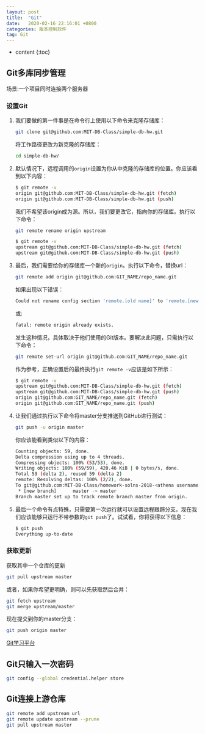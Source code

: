 ```yaml
---
layout: post
title:  "Git"
date:   2020-02-16 22:16:01 +0800
categories: 版本控制软件
tag: Git
---
```


* content
{:toc}

## Git多库同步管理

场景:一个项目同时连接两个服务器

### 设置Git

1. 我们要做的第一件事是在命令行上使用以下命令来克隆存储库：

    ```bash
    git clone git@github.com:MIT-DB-Class/simple-db-hw.git
    ```

    将工作路径更改为新克隆的存储库：

    ```bash
    cd simple-db-hw/
    ```

2. 默认情况下，远程调用的`origin`设置为你从中克隆的存储库的位置。你应该看到以下内容：

    ```bash
    $ git remote -v
    origin git@github.com:MIT-DB-Class/simple-db-hw.git (fetch)
    origin git@github.com:MIT-DB-Class/simple-db-hw.git (push)
    ```

    我们不希望该origin成为源。所以，我们要更改它，指向你的存储库。执行以下命令：

    ```bash
    git remote rename origin upstream
    ```

    ```bash
    $ git remote -v
    upstream git@github.com:MIT-DB-Class/simple-db-hw.git (fetch)
    upstream git@github.com:MIT-DB-Class/simple-db-hw.git (push)
    ```

3. 最后，我们需要给你的存储库一个新的`origin`。执行以下命令，替换url：

    ```bash
    git remote add origin git@github.com:GIT_NAME/repo_name.git
    ```

    如果出现以下错误：

    ```bash
    Could not rename config section 'remote.[old name]' to 'remote.[new name]'
    ```

    或:

    ```bash
    fatal: remote origin already exists.
    ```

    发生这种情况，具体取决于他们使用的Git版本。要解决此问题，只需执行以下命令：

    ```bash
    git remote set-url origin git@github.com:GIT_NAME/repo_name.git
    ```

    作为参考，正确设置后的最终执行`git remote -v`应该是如下所示：

    ```bash
    $ git remote -v
    upstream git@github.com:MIT-DB-Class/simple-db-hw.git (fetch)
    upstream git@github.com:MIT-DB-Class/simple-db-hw.git (push)
    origin git@github.com:GIT_NAME/repo_name.git (fetch)
    origin git@github.com:GIT_NAME/repo_name.git (push)
    ```

4. 让我们通过执行以下命令将master分支推送到GitHub进行测试：

    ```bash
    git push -u origin master
    ```

    你应该能看到类似以下的内容：

    ```bash
    Counting objects: 59, done.
    Delta compression using up to 4 threads.
    Compressing objects: 100% (53/53), done.
    Writing objects: 100% (59/59), 420.46 KiB | 0 bytes/s, done.
    Total 59 (delta 2), reused 59 (delta 2)
    remote: Resolving deltas: 100% (2/2), done.
    To git@github.com:MIT-DB-Class/homework-solns-2018-<athena username>.git
     * [new branch]      master -> master
    Branch master set up to track remote branch master from origin.
    ```

5. 最后一个命令有点特殊，只需要第一次运行就可以设置远程跟踪分支。现在我们应该能够只运行不带参数的`git push`了。试试看，你将获得以下信息：

    ```bash
    $ git push
    Everything up-to-date
    ```

### 获取更新

获取其中一个仓库的更新

```bash
git pull upstream master
```

或者，如果你希望更明确，则可以先获取然后合并：

```bash
git fetch upstream
git merge upstream/master
```

现在提交到你的master分支：

```bash
git push origin master
```

[Git学习平台](https://learngitbranching.js.org/)

## Git只输入一次密码

```bash
git config --global credential.helper store
```

## Git连接上游仓库

```bash
git remote add upstream url
git remote update upstream --prune
git pull upstream master
```
